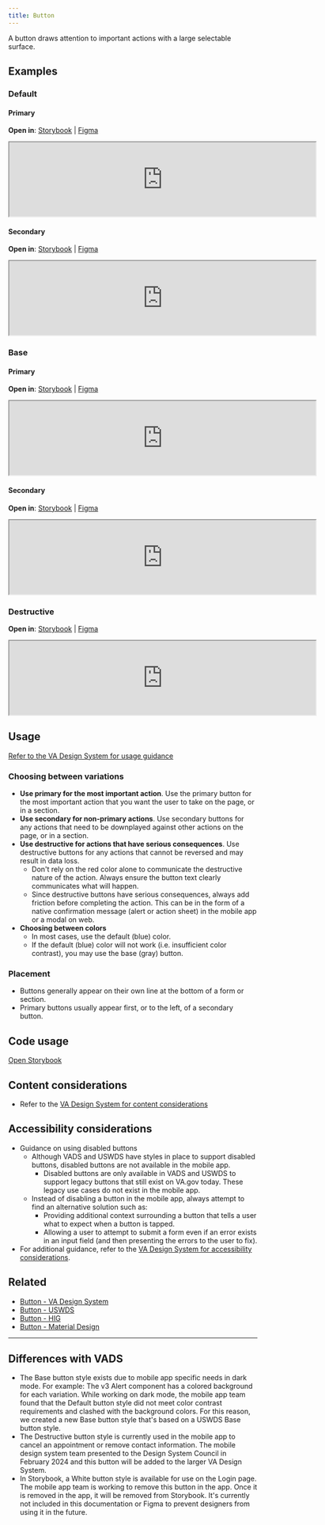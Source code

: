```yaml
---
title: Button
---
```


A button draws attention to important actions with a large selectable surface.

## Examples

### Default

#### Primary

**Open in**: [Storybook](https://department-of-veterans-affairs.github.io/va-mobile-library/?path=/docs/button--primary) | [Figma](https://www.figma.com/file/Zzt8z60hCtdEzXx2GFWghH/%F0%9F%93%90-Component-Library?type=design&node-id=224-606&mode=design&t=CNVVTHmCkOFHUVbq-4)

<iframe width="620" height="" alt="Image of component in Storybook" src="https://department-of-veterans-affairs.github.io/va-mobile-library/?path=/story/button--primary&full=1&shortcuts=false&singleStory=true" allowfullscreen></iframe>

#### Secondary

**Open in**: [Storybook](https://department-of-veterans-affairs.github.io/va-mobile-library/?path=/docs/button--secondary) | [Figma](https://www.figma.com/file/Zzt8z60hCtdEzXx2GFWghH/%F0%9F%93%90-Component-Library?type=design&node-id=224-607&mode=design&t=CNVVTHmCkOFHUVbq-4)

<iframe width="620" height="" alt="Image of component in Storybook" src="https://department-of-veterans-affairs.github.io/va-mobile-library/?path=/story/button--secondary&full=1&shortcuts=false&singleStory=true" allowfullscreen></iframe>

### Base

#### Primary

**Open in**: [Storybook](https://department-of-veterans-affairs.github.io/va-mobile-library/?path=/docs/button--base) | [Figma](https://www.figma.com/file/Zzt8z60hCtdEzXx2GFWghH/%F0%9F%93%90-Component-Library?type=design&node-id=224-595&mode=design&t=CNVVTHmCkOFHUVbq-4)

<iframe width="620" height="" alt="Image of component in Storybook" src="https://department-of-veterans-affairs.github.io/va-mobile-library/?path=/story/button--base&full=1&shortcuts=false&singleStory=true" allowfullscreen></iframe>

#### Secondary

**Open in**: [Storybook](https://department-of-veterans-affairs.github.io/va-mobile-library/?path=/docs/button--base-secondary) | [Figma](https://www.figma.com/file/Zzt8z60hCtdEzXx2GFWghH/%F0%9F%93%90-Component-Library?type=design&node-id=224-596&mode=design&t=CNVVTHmCkOFHUVbq-4)

<iframe width="620" height="" alt="Image of component in Storybook" src="https://department-of-veterans-affairs.github.io/va-mobile-library/?path=/story/button--base-secondary&full=1&shortcuts=false&singleStory=true" allowfullscreen></iframe>

### Destructive

**Open in**: [Storybook](https://department-of-veterans-affairs.github.io/va-mobile-library/?path=/docs/button--destructive) | [Figma](https://www.figma.com/file/Zzt8z60hCtdEzXx2GFWghH/%F0%9F%93%90-Component-Library?type=design&node-id=224-586&mode=design&t=CNVVTHmCkOFHUVbq-4)

<iframe width="620" height="" alt="Image of component in Storybook" src="https://department-of-veterans-affairs.github.io/va-mobile-library/?path=/story/button--destructive&full=1&shortcuts=false&singleStory=true" allowfullscreen></iframe>

## Usage

[Refer to the VA Design System for usage guidance](https://design.va.gov/components/button/)

### Choosing between variations

- **Use primary for the most important action**. Use the primary button for the most important action that you want the user to take on the page, or in a section.
- **Use secondary for non-primary actions**. Use secondary buttons for any actions that need to be downplayed against other actions on the page, or in a section.
- **Use destructive for actions that have serious consequences**. Use destructive buttons for any actions that cannot be reversed and may result in data loss.
  - Don't rely on the red color alone to communicate the destructive nature of the action. Always ensure the button text clearly communicates what will happen.
  - Since destructive buttons have serious consequences, always add friction before completing the action. This can be in the form of a native confirmation message (alert or action sheet) in the mobile app or a modal on web.
- **Choosing between colors**
  - In most cases, use the default (blue) color.
  - If the default (blue) color will not work (i.e. insufficient color contrast), you may use the base (gray) button.

### Placement

- Buttons generally appear on their own line at the bottom of a form or section.
- Primary buttons usually appear first, or to the left, of a secondary button.

## Code usage

[Open Storybook](https://department-of-veterans-affairs.github.io/va-mobile-library/?path=/docs/button--docs)

## Content considerations

- Refer to the [VA Design System for content considerations](https://design.va.gov/components/button#content-considerations)

## Accessibility considerations

- Guidance on using disabled buttons
  - Although VADS and USWDS have styles in place to support disabled buttons, disabled buttons are not available in the mobile app.
    - Disabled buttons are only available in VADS and USWDS to support legacy buttons that still exist on VA.gov today. These legacy use cases do not exist in the mobile app.
  - Instead of disabling a button in the mobile app, always attempt to find an alternative solution such as:
    - Providing additional context surrounding a button that tells a user what to expect when a button is tapped.
    - Allowing a user to attempt to submit a form even if an error exists in an input field (and then presenting the errors to the user to fix).
- For additional guidance, refer to the [VA Design System for accessibility considerations](https://design.va.gov/components/button/#accessibility-considerations).

## Related

- [Button - VA Design System](https://design.va.gov/components/button/)
- [Button - USWDS](https://designsystem.digital.gov/components/button/)
- [Button - HIG](https://developer.apple.com/design/human-interface-guidelines/buttons)
- [Button - Material Design](https://m3.material.io/components/buttons/guidelines)

---

## Differences with VADS

- The Base button style exists due to mobile app specific needs in dark mode. For example: The v3 Alert component has a colored background for each variation. While working on dark mode, the mobile app team found that the Default button style did not meet color contrast requirements and clashed with the background colors. For this reason, we created a new Base button style that's based on a USWDS Base button style.
- The Destructive button style is currently used in the mobile app to cancel an appointment or remove contact information. The mobile design system team presented to the Design System Council in February 2024 and this button will be added to the larger VA Design System.
- In Storybook, a White button style is available for use on the Login page. The mobile app team is working to remove this button in the app. Once it is removed in the app, it will be removed from Storybook. It's currently not included in this documentation or Figma to prevent designers from using it in the future.
